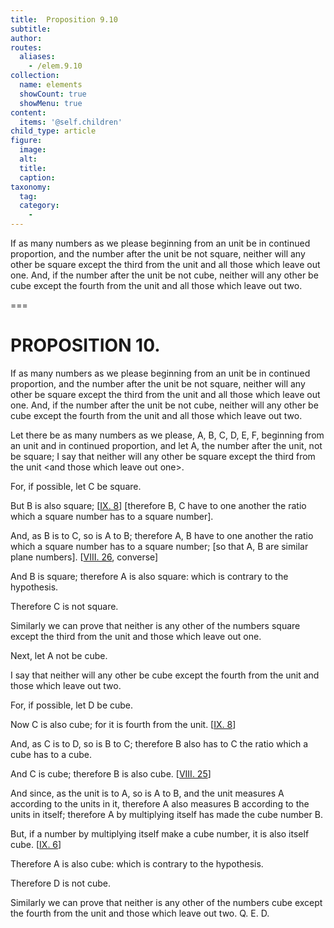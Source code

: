 ```yaml
---
title:  Proposition 9.10
subtitle: 
author:
routes:
  aliases:
    - /elem.9.10
collection:
  name: elements
  showCount: true
  showMenu: true
content:
  items: '@self.children'
child_type: article
figure:
  image:
  alt:
  title:
  caption:
taxonomy:
  tag:
  category:
    - 
---
```


<p>
       <hi rend="ital">If as many numbers as we please beginning from an unit be in continued proportion, and the number after the unit be not square, neither will any other be square except the third from the unit and all those which leave out one. And, if the number after the unit be not cube, neither will any other be cube except the fourth from the unit and all those which leave out two.</hi>
      </p>

===

<h1>PROPOSITION 10.</h1>
<p>
       <span class="ital">If as many numbers as we please beginning from an unit be in continued proportion, and the number after the unit be not square, neither will any other be square except the third from the unit and all those which leave out one. And, if the number after the unit be not cube, neither will any other be cube except the fourth from the unit and all those which leave out two.</span>
      </p>

<p>Let there be as many numbers as we please, <span class="ital">A</span>, <span class="ital">B</span>, <span class="ital">C</span>, <span class="ital">D</span>, <span class="ital">E</span>, <span class="ital">F</span>, beginning from an unit and in continued proportion, and let <span class="ital">A</span>, the number after the unit, not be square; <pb n="394"/>I say that neither will any other be square except the third from the unit &lt;and those which leave out one&gt;. 
      </p>

<p>For, if possible, let <span class="ital">C</span> be square. </p>

<p>But <span class="ital">B</span> is also square; [<a href="/elem.9.8">IX. 8</a>] [therefore <span class="ital">B</span>, <span class="ital">C</span> have to one another the ratio which a square number has to a square number]. </p>

<p>And, as <span class="ital">B</span> is to <span class="ital">C</span>, so is <span class="ital">A</span> to <span class="ital">B</span>; therefore <span class="ital">A</span>, <span class="ital">B</span> have to one another the ratio which a square number has to a square number; [so that <span class="ital">A</span>, <span class="ital">B</span> are similar plane numbers]. [<a href="/elem.8.26">VIII. 26</a>, converse] </p>

<p>And <span class="ital">B</span> is square; therefore <span class="ital">A</span> is also square: which is contrary to the hypothesis. </p>

<p>Therefore <span class="ital">C</span> is not square. </p>

<p>Similarly we can prove that neither is any other of the numbers square except the third from the unit and those which leave out one. </p>

<p>Next, let <span class="ital">A</span> not be cube. </p>

<p>I say that neither will any other be cube except the fourth from the unit and those which leave out two. </p>

<p>For, if possible, let <span class="ital">D</span> be cube. </p>

<p>Now <span class="ital">C</span> is also cube; for it is fourth from the unit. [<a href="/elem.9.8">IX. 8</a>] </p>

<p>And, as <span class="ital">C</span> is to <span class="ital">D</span>, so is <span class="ital">B</span> to <span class="ital">C</span>; therefore <span class="ital">B</span> also has to <span class="ital">C</span> the ratio which a cube has to a cube. </p>

<p>And <span class="ital">C</span> is cube; therefore <span class="ital">B</span> is also cube. [<a href="/elem.8.25">VIII. 25</a>] </p>

<p>And since, as the unit is to <span class="ital">A</span>, so is <span class="ital">A</span> to <span class="ital">B</span>, and the unit measures <span class="ital">A</span> according to the units in it, therefore <span class="ital">A</span> also measures <span class="ital">B</span> according to the units in itself; therefore <span class="ital">A</span> by multiplying itself has made the cube number <span class="ital">B</span>. </p>

<p>But, if a number by multiplying itself make a cube number, it is also itself cube. [<a href="/elem.9.6">IX. 6</a>] </p>

<p>Therefore <span class="ital">A</span> is also cube: which is contrary to the hypothesis. </p>

<p>Therefore <span class="ital">D</span> is not cube. <pb n="395"/></p>

<p>Similarly we can prove that neither is any other of the numbers cube except the fourth from the unit and those which leave out two. Q. E. D.</p>
